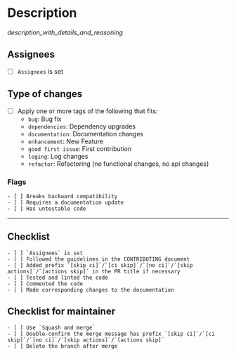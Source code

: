 # Description

_description_with_details_and_reasoning_

## Assignees
- [ ] `Assignees` is set

## Type of changes
- [ ] Apply one or more tags of the following that fits:
  - `bug`: Bug fix
  - `dependencies`: Dependency upgrades
  - `documentation`: Documentation changes
  - `enhancement`: New Feature
  - `good first issue`: First contribution
  - `loging`: Log changes
  - `refactor`: Refactoring (no functional changes, no api changes)

### Flags
```
- [ ] Breaks backward compatibility
- [ ] Requires a documentation update
- [ ] Has untestable code
```
---

## Checklist
```
- [ ] `Assignees` is set
- [ ] Followed the guidelines in the CONTRIBUTING document
- [ ] Added prefix `[skip ci]`/`[ci skip]`/`[no ci]`/`[skip actions]`/`[actions skip]` in the PR title if necessary
- [ ] Tested and linted the code
- [ ] Commented the code
- [ ] Made corresponding changes to the documentation
```

## Checklist for maintainer
```
- [ ] Use `Squash and merge`
- [ ] Double-confirm the merge message has prefix `[skip ci]`/`[ci skip]`/`[no ci]`/`[skip actions]`/`[actions skip]`
- [ ] Delete the branch after merge
```
